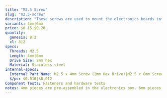 ```yaml
---
title: "M2.5 Screw"
slug: "m2.5-screw"
description: "These screws are used to mount the electronics boards into the electronics box with the M2.5 M/F standoffs as an intermediary component."
variants: 4mm|6mm
price: $0.15|$0.20
quantity:
  genesis: 8|2
  xl: 8|2
specs:
  Threads: M2.5
  Length: 4mm|6mm
  Drive Size: 2mm hex
  Material: Stainless steel
internal-specs:
  Internal Part Name: M2.5 x 4mm Screw (2mm Hex Drive)|M2.5 x 6mm Screw (2mm Hex Drive)
  $/pc: $0.010|$0.012
Component Tests: Fasteners and hardware tests
notes: 4mm pieces are pre-assembled in the electronics box. 6mm pieces pre-assembled in the Rotary Tool.
---
```

